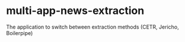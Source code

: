 multi-app-news-extraction
=========================

The application to switch between extraction methods (CETR, Jericho, Boilerpipe)